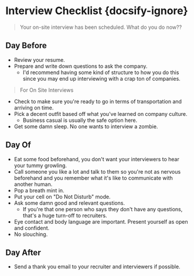 # Interview Checklist {docsify-ignore}

> Your on-site interview has been scheduled. What do you do now??

## Day Before

- Review your resume.
- Prepare and write down questions to ask the company.
    + I'd recommend having some kind of structure to how you do this since you may end up interviewing with a crap ton of companies.

> For On Site Interviews

- Check to make sure you're ready to go in terms of transportation and arriving on time.
- Pick a decent outfit based off what you've learned on company culture.
    + Business casual is usually the safe option here.
- Get some damn sleep. No one wants to interview a zombie.

## Day Of

- Eat some food beforehand, you don't want your interviewers to hear your tummy growling.
- Call someone you like a lot and talk to them so you're not as nervous beforehand and you remember what it's like to communicate with another human.
- Pop a breath mint in.
- Put your cell on "Do Not Disturb" mode.
- Ask some damn good and relevant questions.
    + If you're that one person who says they don't have any questions, that's a huge turn-off to recruiters.
- Eye contact and body language are important. Present yourself as open and confident.
- No slouching.

## Day After

- Send a thank you email to your recruiter and interviewers if possible.
